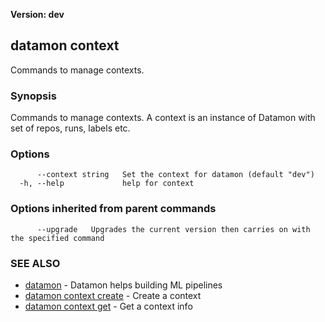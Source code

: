 **Version: dev**

## datamon context

Commands to manage contexts.

### Synopsis

Commands to manage contexts. A context is an instance of Datamon with set of repos, runs, labels etc.

### Options

```
      --context string   Set the context for datamon (default "dev")
  -h, --help             help for context
```

### Options inherited from parent commands

```
      --upgrade   Upgrades the current version then carries on with the specified command
```

### SEE ALSO

* [datamon](datamon.md)	 - Datamon helps building ML pipelines
* [datamon context create](datamon_context_create.md)	 - Create a context
* [datamon context get](datamon_context_get.md)	 - Get a context info

